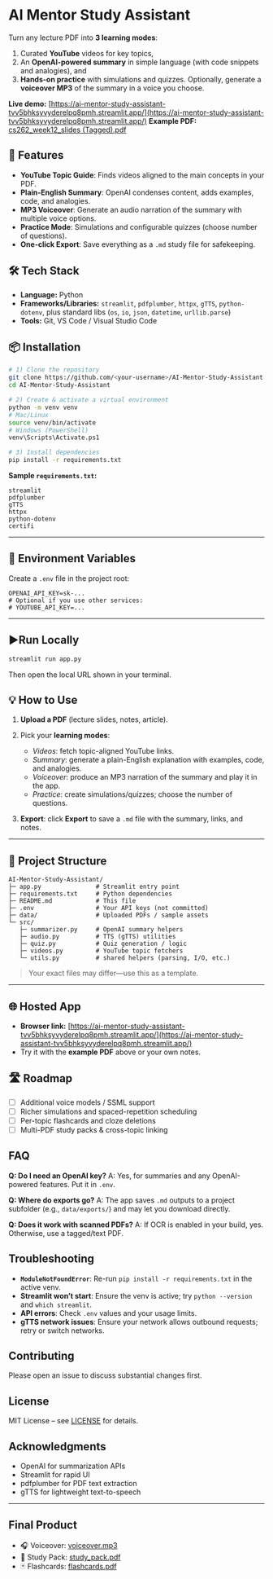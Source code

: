 # AI Mentor Study Assistant

Turn any lecture PDF into **3 learning modes**:

1. Curated **YouTube** videos for key topics,
2. An **OpenAI-powered summary** in simple language (with code snippets and analogies), and
3. **Hands-on practice** with simulations and quizzes.
   Optionally, generate a **voiceover MP3** of the summary in a voice you choose.

**Live demo:** [https://ai-mentor-study-assistant-tvv5bhksyvyderelpq8pmh.streamlit.app/](https://ai-mentor-study-assistant-tvv5bhksyvyderelpq8pmh.streamlit.app/)
**Example PDF:** [cs262\_week12\_slides (Tagged).pdf](https://github.com/user-attachments/files/21974421/cs262_week12_slides.15.1.1.-.Tagged.pdf)


## 🚀 Features

*  **YouTube Topic Guide**: Finds videos aligned to the main concepts in your PDF.
*  **Plain-English Summary**: OpenAI condenses content, adds examples, code, and analogies.
*  **MP3 Voiceover**: Generate an audio narration of the summary with multiple voice options.
*  **Practice Mode**: Simulations and configurable quizzes (choose number of questions).
*  **One-click Export**: Save everything as a `.md` study file for safekeeping.


## 🛠️ Tech Stack

* **Language:** Python
* **Frameworks/Libraries:** `streamlit`, `pdfplumber`, `httpx`, `gTTS`, `python-dotenv`, plus standard libs (`os`, `io`, `json`, `datetime`, `urllib.parse`)
* **Tools:** Git, VS Code / Visual Studio Code


## 📦 Installation

```bash
# 1) Clone the repository
git clone https://github.com/<your-username>/AI-Mentor-Study-Assistant.git
cd AI-Mentor-Study-Assistant

# 2) Create & activate a virtual environment
python -m venv venv
# Mac/Linux
source venv/bin/activate
# Windows (PowerShell)
venv\Scripts\Activate.ps1

# 3) Install dependencies
pip install -r requirements.txt
```

**Sample `requirements.txt`:**

```
streamlit
pdfplumber
gTTS
httpx
python-dotenv
certifi
```

---

## 🔑 Environment Variables

Create a `.env` file in the project root:

```
OPENAI_API_KEY=sk-...
# Optional if you use other services:
# YOUTUBE_API_KEY=...
```

---

## ▶Run Locally

```bash
streamlit run app.py
```

Then open the local URL shown in your terminal.

## 💡 How to Use

1. **Upload a PDF** (lecture slides, notes, article).
2. Pick your **learning modes**:

   * *Videos*: fetch topic-aligned YouTube links.
   * *Summary*: generate a plain-English explanation with examples, code, and analogies.
   * *Voiceover*: produce an MP3 narration of the summary and play it in the app.
   * *Practice*: create simulations/quizzes; choose the number of questions.
3. **Export**: click **Export** to save a `.md` file with the summary, links, and notes.

---

## 📂 Project Structure

```
AI-Mentor-Study-Assistant/
├─ app.py               # Streamlit entry point
├─ requirements.txt     # Python dependencies
├─ README.md            # This file
├─ .env                 # Your API keys (not committed)
├─ data/                # Uploaded PDFs / sample assets
└─ src/
   ├─ summarizer.py     # OpenAI summary helpers
   ├─ audio.py          # TTS (gTTS) utilities
   ├─ quiz.py           # Quiz generation / logic
   ├─ videos.py         # YouTube topic fetchers
   └─ utils.py          # shared helpers (parsing, I/O, etc.)
```

> Your exact files may differ—use this as a template.

---

## 🌐 Hosted App

* **Browser link:** [https://ai-mentor-study-assistant-tvv5bhksyvyderelpq8pmh.streamlit.app/](https://ai-mentor-study-assistant-tvv5bhksyvyderelpq8pmh.streamlit.app/)
* Try it with the **example PDF** above or your own notes.

## 🛣️ Roadmap

* [ ] Additional voice models / SSML support
* [ ] Richer simulations and spaced-repetition scheduling
* [ ] Per-topic flashcards and cloze deletions
* [ ] Multi-PDF study packs & cross-topic linking

## FAQ

**Q: Do I need an OpenAI key?**
A: Yes, for summaries and any OpenAI-powered features. Put it in `.env`.

**Q: Where do exports go?**
A: The app saves `.md` outputs to a project subfolder (e.g., `data/exports/`) and may let you download directly.

**Q: Does it work with scanned PDFs?**
A: If OCR is enabled in your build, yes. Otherwise, use a tagged/text PDF.

## Troubleshooting

* **`ModuleNotFoundError`**: Re-run `pip install -r requirements.txt` in the active venv.
* **Streamlit won’t start**: Ensure the venv is active; try `python --version` and `which streamlit`.
* **API errors**: Check `.env` values and your usage limits.
* **gTTS network issues**: Ensure your network allows outbound requests; retry or switch networks.

## Contributing

Please open an issue to discuss substantial changes first.

## License
MIT License – see [LICENSE](LICENSE) for details.


## Acknowledgments

* OpenAI for summarization APIs
* Streamlit for rapid UI
* pdfplumber for PDF text extraction
* gTTS for lightweight text-to-speech

---

## Final Product

- 🎧 Voiceover: [voiceover.mp3](https://github.com/user-attachments/files/21974774/voiceover.3.mp3)  
- 📘 Study Pack: [study_pack.pdf](https://github.com/user-attachments/files/21974831/study_pack.pdf)  
- 🃏 Flashcards: [flashcards.pdf](https://github.com/user-attachments/files/21974817/flashcards.pdf)  

